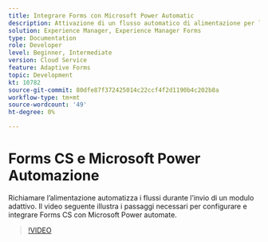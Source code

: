 ```yaml
---
title: Integrare Forms con Microsoft Power Automatic
description: Attivazione di un flusso automatico di alimentazione per l’invio di moduli adattivi
solution: Experience Manager, Experience Manager Forms
type: Documentation
role: Developer
level: Beginner, Intermediate
version: Cloud Service
feature: Adaptive Forms
topic: Development
kt: 10782
source-git-commit: 80dfe87f372425014c22ccf4f2d1190b4c202b8a
workflow-type: tm+mt
source-wordcount: '49'
ht-degree: 0%

---
```


# Forms CS e Microsoft Power Automazione

Richiamare l’alimentazione automatizza i flussi durante l’invio di un modulo adattivo. Il video seguente illustra i passaggi necessari per configurare e integrare Forms CS con Microsoft Power automate.

>[!VIDEO](https://video.tv.adobe.com/v/345675/?quality=9&learn=on)
